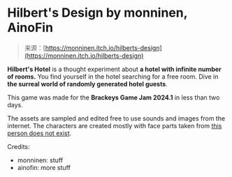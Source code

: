 <!--yml
category: 未分类
date: 2024-05-27 15:00:03
-->

# Hilbert's Design by monninen, AinoFin

> 来源：[https://monninen.itch.io/hilberts-design](https://monninen.itch.io/hilberts-design)

**Hilbert's Hotel** is a thought experiment about **a hotel with infinite number of rooms.** You find yourself in the hotel searching for a free room. Dive in **the surreal world of randomly generated hotel guests**.

This game was made for the **Brackeys Game Jam 2024.1** in less than two days.

The assets are sampled and edited free to use sounds and images from the internet. The characters are created mostly with face parts taken from [this person does not exist](https://thispersondoesnotexist.com/).

Credits:

*   monninen: stuff
*   ainofin: more stuff